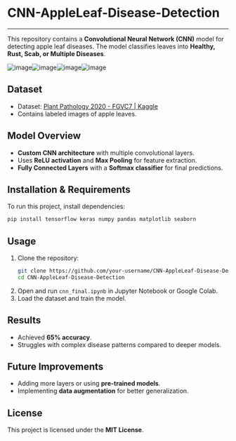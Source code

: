 # CNN-AppleLeaf-Disease-Detection

---



This repository contains a **Convolutional Neural Network (CNN)** model for detecting apple leaf diseases. The model classifies leaves into **Healthy, Rust, Scab, or Multiple Diseases**.

![image](https://github.com/user-attachments/assets/fc648d8a-9d7e-426c-8205-b70d4d737345)![image](https://github.com/user-attachments/assets/5c8525cb-057d-4a16-af33-b9becdda3045)![image](https://github.com/user-attachments/assets/7373b489-1ca5-434c-b42b-bafe6d691db1)![image](https://github.com/user-attachments/assets/2fa3d99d-28da-4e52-b16c-b0571ecd1bdb)

## Dataset
- Dataset: [Plant Pathology 2020 - FGVC7 | Kaggle](https://www.kaggle.com/competitions/plant-pathology-2020-fgvc7)
- Contains labeled images of apple leaves.

## Model Overview
- **Custom CNN architecture** with multiple convolutional layers.
- Uses **ReLU activation** and **Max Pooling** for feature extraction.
- **Fully Connected Layers** with a **Softmax classifier** for final predictions.

## Installation & Requirements
To run this project, install dependencies:
```bash
pip install tensorflow keras numpy pandas matplotlib seaborn
```

## Usage
1. Clone the repository:
   ```bash
   git clone https://github.com/your-username/CNN-AppleLeaf-Disease-Detection.git
   cd CNN-AppleLeaf-Disease-Detection
   ```
2. Open and run `cnn_final.ipynb` in Jupyter Notebook or Google Colab.
3. Load the dataset and train the model.

## Results
- Achieved **65% accuracy**.
- Struggles with complex disease patterns compared to deeper models.

## Future Improvements
- Adding more layers or using **pre-trained models**.
- Implementing **data augmentation** for better generalization.

## License
This project is licensed under the **MIT License**.
```


